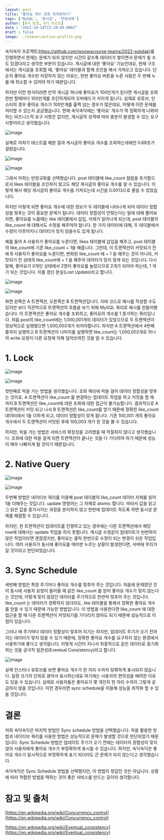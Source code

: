 ```yaml
---
layout: post
title: "좋아요 개수 조회 최적화하기"
tags: ['MySQL', '동시성', '반정규화']
author: [4기_토르, 4기_이스트]
date : "2022-10-10T13:10:00.000Z"
draft : false
image: ../teaser/active-profile.png
---
```


속닥속닥 프로젝트(https://github.com/woowacourse-teams/2022-sokdak)를 진행하면서 현재는 문제가 되지 않지만 시간이 갈수록 데이터가 쌓이면서 문제가 될 수도 있겠다라고 생각한 부분이 있습니다. 게시글에 대한 ‘좋아요’ 기능인데요, 현재 구조에서는 게시글을 조회할 때, ‘좋아요’ 테이블과 함께 조인을 해서 가져오고 있습니다. 단순히 좋아요 개수만 저장하지 않는 이유는, 한번 좋아요 버튼을 누른 사람은 두 번째 누를 때 취소할 수 있어야 하기 때문입니다. 

하지만 이런 방식이라면 만약 게시글 하나에 좋아요가 100만개가 된다면 게시글을 조회 한번 할때마다 100만개를 조인하게되어 오버헤드가 커지게 됩니다. 실제로 유튜브, 인스타의 경우 좋아요 개수가 100만개를 훌쩍 넘는 경우가 많은데요, 어떻게 이런 문제를 처리할 수 있는지 궁금했습니다. 현재 속닥속닥에는 ‘좋아요’ 개수가 딱 정확하게 나와야 하는 비즈니스적 요구 사항은 없지만, 게시글의 성격에 따라 충분히 발생할 수 있는 요구사항이라고 생각했습니다. 

![image](https://user-images.githubusercontent.com/46641538/193618738-188d04f8-b297-4b9a-9d43-c07c54cd513b.png)

실제로 저희가 테스트를 해본 결과 게시글의 좋아요 개수를 조회하는데에만 0.68초가 걸렸습니다. 

![image](https://user-images.githubusercontent.com/46641538/194886450-0c1b956a-d5f4-4d28-9f5d-dcf802d63763.png)

![image](https://user-images.githubusercontent.com/46641538/193618985-86ef23c9-87c0-48ee-b740-9b817a306812.png)

그래서 저희는 반정규화를 선택했습니다. post 테이블에 like_count 컬럼을 추가함으로서 likes 테이블을 조인하지 않고도 해당 게시글의 좋아요 개수를 알 수 있습니다. 이렇게 해서 해당 게시글의 좋아요 개수를 가져오는데 시간을 0.0013으로 줄일 수 있었습니다. 

하지만 이렇게 되면 좋아요 개수에 대한 정보가 두 테이블에 나타나게 되어 데이터 정합성을 맞추는 것이 중요한 문제가 됩니다. 데이터 정합성이 안맞는다는 말에 대해 풀어보자면, 좋아요를 누를때는 like 테이블에서 삽입, 삭제가 일어나게 되는데, post 테이블의 like_count 에 대해서도 수정을 해주어야 됩니다. 한 가지 데이터에 대해, 두 테이블에서 수정이 이루어지니 데이터가 맞지 않을수도 있게 됩니다.

예를 들어 A 사용자가 좋아요를 누른다면, likes 테이블에 삽입을 해주고, post 테이블의 like_count에 기존 like_count + 1을 해줍니다. 그런데, 이 트랜잭션이 커밋되기 전에 B 사용자가 좋아요를 누른다면, 변화된 like_count 에 + 1 을 해주는 것이 아니라, 커밋되기 전 상태의 like_count에 + 1 을 해주어 데이터가 맞지 않게 되는 것입니다. 다시 말해, 좋아요가 0개인 상태에서 2명이 좋아요를 눌렀으므로 2개가 되어야 하는데, 1 개가 되는 것입니다. 이를 갱신 분실(Lost Update)라고 합니다.

![image](https://user-images.githubusercontent.com/46641538/194886588-3f1398dc-ff16-443f-b490-2554f4d17262.png)

![image](https://user-images.githubusercontent.com/46641538/194886638-cb20212a-0040-44d3-88e7-ab879d364834.png)


화면 왼쪽은 A 트랜잭션, 오른쪽은 B 트랜잭션입니다. 자바 코드로 예시를 작성할 수도 있지만 보다 직관적으로 트랜잭션의 흐름을 보기 위해 MySQL 쿼리로 예시를 만들어봤습니다. 이 트랜잭션은 좋아요 개수를 조회하고, 좋아요의 개수를 1 증가하는 쿼리입니다. 처음 post의 like_count에는 1,000,001개의 데이터가 있었으므로 두 트랜잭션이 정상적으로 실행됐으면 1,000,003개가 되어야합니다. 하지만 A 트랜잭션에서 4번째 줄까지 실행하고 B 트랜잭션이 나머지를 실행하면 like_count는 1,000,002개로 하나의 write 요청이 다른 요청에 의해 덮어쓰여진 것을 알 수 있습니다. 

# 1. Lock
![image](https://user-images.githubusercontent.com/46641538/194886691-1f8d9b37-ff76-4b20-b758-66a546aea6ee.png)

![image](https://user-images.githubusercontent.com/46641538/194886725-2a2370ce-8dc1-418c-80bd-931507754eb8.png)


첫번째로 락을 거는 방법을 생각했습니다. 조회 쿼리에 락을 걸어 데이터 정합성을 맞추는 것이죠. A 트랜잭션이 like_count 를 변경하는 업데이트 작업을 하고 커밋을 할 때 까지 B 트랜잭션은 like_count에 대한 조회에 대한 접근이 불가능합니다. 결과적으로 A 트랜잭션이 커밋 되고 나서 B 트랜잭션은 like_count를 얻기 때문에 정확한 like_count 데이터에서 1을 더하게 되고, 데이터 정합성이 맞게 됩니다. 기존 100,001 개의 좋아요 개수에서 두 트랜잭션이 커밋된 후에 100,003 개가 된 것을 볼 수 있습니다. 

하지만, 락을 거는 방법은 서비스의 확장성을 고려했을 때 적절하지 않다고 생각했습니다. 조회에 대한 락을 걸게 되면 트랜잭션이 끝나는 것을 다 기다려야 하기 때문에 성능이 매우 나빠지게 될 것이기 때문입니다.

# 2. Native Query
![image](https://user-images.githubusercontent.com/46641538/194886800-c9e79348-6064-49b2-bdb7-8f64d5437551.png)

![image](https://user-images.githubusercontent.com/46641538/194886836-e557a5cd-7c9c-4c11-8c7a-efcf719e3ea2.png)


두번째 방법은 네이티브 쿼리를 이용해 post 테이블의 like_count 데이터 자체를 읽어 1을 더해주는 것입니다. update 명령어는 그 자체로 atomic 합니다. 따라서 값을 읽고 그 읽은 값을 증가시키는 과정을 분리하지 않고 한번에  업데이트 하도록 하면 동시성 문제를 해결할 수 있습니다.

하지만, 한 트랜잭션이 업데이트를 진행하고 있는 경우에는 다른 트랜잭션에서 해당 row에 대해서는 update 작업을 하지 못합니다. 게시글 수정같이 업데이트가 빈번하지 않은 작업이라면 괜찮겠지만, 좋아요는 클릭 한번으로 수정이 되는 변경이 쉬운 작업입니다. 여러 사용자가 동시에 좋아요를 여러번 누르는 상황이 발생한다면, 서버에 무리가 갈 것이라고 판단되었습니다.

# 3. Sync Schedule
세번째 방법은 특정 주기마다 좋아요 개수를 맞추어 주는 것입니다. 처음에 문제였던 것이 동시에 사용자 요청이 들어올 때 같은 like_count 를 얻어 좋아요 개수가 맞지 않는다는 것인데, 이렇게 맞지 않았던 데이터를 주기적으로 한번씩 맞추어 주는 것입니다. like_count 는 데이터가 정확하지 않더라도, like 테이블을 통해서 정확한 좋아요 개수를 얻을  수 있기 때문에 가능한 방법입니다. 이 방법을 사용한다면 like_count 에 대한 접근을 할 때 다른 트랜잭션이 커밋되기를 기다리지 않아도 되기 때문에 성능적으로 이점이 있습니다. 

그러나 매 주기마다 데이터 정합성이 맞추어 지기는 하지만, 업데이트 주기가 오기 전까지는 데이터가 맞지 않을 수 있기 때문에, 정확한 좋아요 개수를 요구하지 않는 환경에서 사용하기에 좋다고 생각됩니다. 이렇게 시간이 지나서 최종적으로 같은 데이터로 동기화하는 것을 궁극적 일관성(Eventual Consistency)라고 합니다.

![image](https://user-images.githubusercontent.com/46641538/193619447-c3e2ebaa-a882-4ef9-badd-33470d1ceb61.png)


실제 인스타나 유튜브를 보면 좋아요 개수가 한 자리 수까지 정확하게 표시되지 않습니다. 일정 크기의 단위로 끊어서 표시하는데요 여기에는 사용자의 편의성을 배려한 이유도 있을 수 있습니다. 실제로 사용자들은 좋아요가 몇 개인지 한 자리 수까지 그렇게 궁금하지 않을 것입니다. 이런 경우라면  sync schedule을 이용해 성능을 최적화 할 수 있을 것입니다. 

# 결론
저희 속닥속닥은 마지막 방법인 Sync schedule 방법을 선택했습니다. 락을 활용한 방법과 네이티브 쿼리를 사용한 방법은 성능적으로 문제가 발생할 것으로 판단되었기 때문입니다. Sync Schedule 방법은 업데이트 주기가 오기 전에는 데이터의 정합성이 맞지 않아 사용자에게 좋아요 개수가 부정확하게 표시될 수 있습니다. 하지만, 속닥속닥은 좋아요 개수가 일시적으로 부정확하게 표기 되더라도 큰 문제가 되지 않는다고 생각했습니다.

속닥속닥은 Sync Schedule 방법을 선택했지만, 이 방법이 정답인 것은 아닙니다. 상황에 따라 적합한 방법을 택하는 것이 좋은 서비스를 만드는 길이라 생각합니다.

# 참고 및 출처
[https://en.wikipedia.org/wiki/Concurrency_control](https://en.wikipedia.org/wiki/Concurrency_control)

[https://en.wikipedia.org/wiki/Eventual_consistency](https://en.wikipedia.org/wiki/Eventual_consistency)